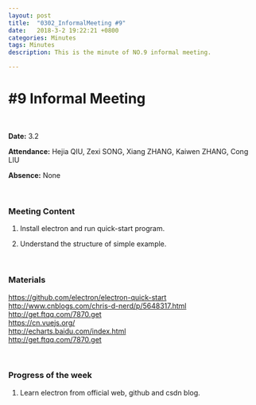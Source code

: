 ```yaml
---
layout: post
title:  "0302_InformalMeeting #9"
date:   2018-3-2 19:22:21 +0800
categories: Minutes
tags: Minutes
description: This is the minute of NO.9 informal meeting.

---
```




# #9 Informal Meeting #

<br>

**Date:** 3.2

**Attendance:** Hejia QIU, Zexi SONG,  Xiang ZHANG, Kaiwen ZHANG, Cong LIU

**Absence:** None




<br>

### Meeting Content ###




1. Install electron and run quick-start program.

2. Understand the structure of simple example.  








<br>

### Materials ###


https://github.com/electron/electron-quick-start<br>
http://www.cnblogs.com/chris-d-nerd/p/5648317.html<br>
http://get.ftqq.com/7870.get<br>
https://cn.vuejs.org/<br>
http://echarts.baidu.com/index.html<br>
http://get.ftqq.com/7870.get<br>


<br>

### Progress of the week ###
1. Learn electron from official web, github and csdn blog.
